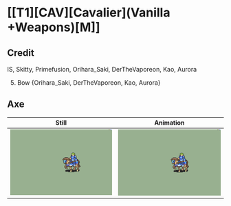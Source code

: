 # [\[T1\]\[CAV\]\[Cavalier\]\(Vanilla +Weapons\)\[M\]]

## Credit

IS, Skitty, Primefusion, Orihara_Saki, DerTheVaporeon, Kao, Aurora

5. Bow {Orihara_Saki, DerTheVaporeon, Kao, Aurora}
	
## Axe

| Still | Animation |
| :---: | :-------: |
| ![Axe still](./Axe_000.png) | ![Axe animation](./Axe.gif) |
